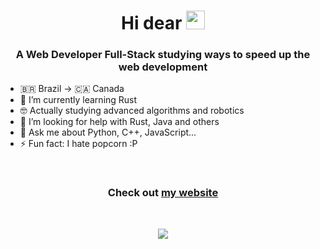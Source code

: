 <h1 align="center">Hi dear <img src="https://raw.githubusercontent.com/kaueMarques/kaueMarques/master/hi.gif" width="30px"></h1>
<h3 align="center">A Web Developer Full-Stack studying ways to speed up the web development</h3>

- 🇧🇷 Brazil -> 🇨🇦 Canada
- 🌱 I’m currently learning Rust
- 🤓 Actually studying advanced algorithms and robotics
- 🤔 I’m looking for help with Rust, Java and others
- 💬 Ask me about Python, C++, JavaScript...
- ⚡ Fun fact: I hate popcorn :P

<br>

<h3 align="center">Check out <a href="https://luishenriquefa14.github.io">my website</a></h3>

<br>

<p align="center">
  <img src="https://github-readme-stats.vercel.app/api?username=luishenriquefa14&show_icons=true&theme=dracula"/>
</p>
